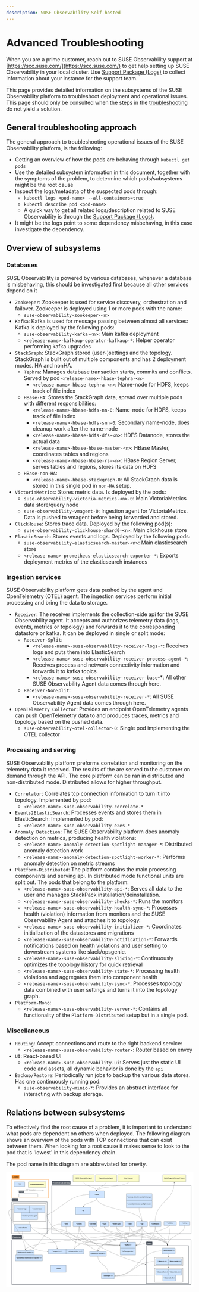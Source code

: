 ```yaml
---
description: SUSE Observability Self-hosted
---
```


# Advanced Troubleshooting

When you are a prime customer, reach out to SUSE Observability support at [https://scc.suse.com/](https://scc.suse.com/) to get help setting up SUSE Observability in your local cluster. Use [Support Package (Logs)](/setup/install-stackstate/support-package-logs.md) to collect information about your instance for the support team.

This page provides detailed information on the subsystems of the SUSE Observability platform to troubleshoot deployment and operational issues. This page should only be consulted when the steps in the [troubleshooting](/setup/install-stackstate/troubleshooting.md) do not yield a solution.

## General troubleshooting approach

The general approach to troubleshooting operational issues of the SUSE Observability platform, is the following:

- Getting an overview of how the pods are behaving through `kubectl get pods`
- Use the detailed subsystem information in this document, together with the symptoms of the problem, to determine which pods/subsystems might be the root cause
- Inspect the logs/metadata of the suspected pods through:
  - `kubectl logs <pod-name> --all-containers=true`
  - `kubectl describe pod <pod-name>`
  - A quick way to get all related logs/description related to SUSE Observability is through the [Support Package (Logs)](/setup/install-stackstate/support-package-logs.md). 
- It might be the logs point to some dependency misbehaving, in this case investigate the dependency. 

## Overview of subsystems

### Databases

SUSE Observability is powered by various databases, whenever a database is misbehaving, this should be investigated first because all other services depend on it

- `Zookeeper`: Zookeeper is used for service discovery, orchestration and failover. Zookeeper is deployed using 1 or more pods with the name:
  - `suse-observability-zookeeper-<n>`
- `Kafka`: Kafka is used for message passing between almost all services: Kafka is deployed by the following pods:
  - `suse-observability-kafka-<n>`: Main kafka deployment
  - `<release-name>-kafkaup-operator-kafkaup-*`: Helper operator performing kafka upgrades
- `StackGraph`: StackGraph stored (user-)settings and the topology. StackGraph is built out of multiple components and has 2 deployment modes. HA and nonHA.
  - `Tephra`: Manages database transaction starts, commits and conflicts. Served by pod `<release-name>-hbase-tephra-<n>`
    - `<release-name>-hbase-tephra-<n>`: Name-node for HDFS, keeps track of file index
  - `HBase-HA`: Stores the StackGraph data, spread over multiple pods with different responsibilities: 
    - `<release-name>-hbase-hdfs-nn-0`: Name-node for HDFS, keeps track of file index
    - `<release-name>-hbase-hdfs-snn-0`: Secondary name-node, does cleanup work after the name-node
    - `<release-name>-hbase-hdfs-dfs-<n>`: HDFS Datanode, stores the actual data
    - `<release-name>-hbase-hbase-master-<n>`: HBase Master, coordinates tables and regions 
    - `<release-name>-hbase-hbase-rs-<n>`: HBase Region Server, serves tables and regions, stores its data on HDFS
  - `HBase-non-HA`:
    - `<release-name>-hbase-stackgraph-0`: All StackGraph data is stored in this single pod in `non-HA` setup. 
- `VictoriaMetrics`: Stores metric data. Is deployed by the pods:
  - `suse-observability-victoria-metrics-<n>-0`: Main VictoriaMetrics data store/query node
  - `suse-observability-vmagent-0`: Ingestion agent for VictoriaMetrics. Data is pushed to vmagent before being forwarded and stored. 
- `ClickHouse`: Stores trace data. Deployed by the following pod(s):
  - `suse-observability-clickhouse-shard0-<n>`: Main clickhouse store
- `ElasticSearch`: Stores events and logs. Deployed by the following pods:
  - `suse-observability-elasticsearch-master-<n>`: Main elasticsearch store
  - `<release-name>-prometheus-elasticsearch-exporter-*`: Exports deployment metrics of the elasticsearch instances

### Ingestion services

SUSE Observability platform gets data pushed by the agent and OpenTelemetry (OTEL) agent. The ingestion services perform initial processing and bring the data to storage.

- `Receiver`: The receiver implements the collection-side api for the SUSE Observability agent. It accepts and authorizes telemetry data (logs, events, metrics or topology) and forwards it to the corresponding datastore or kafka. It can be deployed in single or split mode:
  - `Receiver-Split`:
    - `<release-name>-suse-observability-receiver-logs-*`: Receives logs and puts them into ElasticSearch
    - `<release-name>-suse-observability-receiver-process-agent-*`: Receives process and network connectivity information and forwards it to kafka topics
    - `<release-name>-suse-observability-receiver-base`-*: All other SUSE Observability Agent data comes through here.
  - `Receiver-NonSplit`:
    - `<release-name>-suse-observability-receiver-*`: All SUSE Observability Agent data comes through here. 
- `OpenTelemetry Collector`: Provides an endpoint OpenTelemetry agents can push OpenTelemetry data to and produces traces, metrics and topology based on the pushed data.
   - `suse-observability-otel-collector-0`: Single pod implementing the OTEL collector

### Processing and serving

SUSE Observability platform preforms correlation and monitoring  on the telemetry data it received. The results of the are served to the customer on demand through the API. The core platform can be ran in distributed and non-distributed mode. Distributed allows for higher throughput.

- `Correlator`: Correlates tcp connection information to turn it into topology. Implemented by pod:
  - `<release-name>-suse-observability-correlate-*`
- `Events2ElasticSearch`: Processes events and stores them in ElasticSearch: Implemented by pod:
  - `<release-name>-suse-observability-e2es-*`
- `Anomaly Detection`: The SUSE Observability platform does anomaly detection on metrics, producing health violations:
  - `<release-name>-anomaly-detection-spotlight-manager-*`: Distributed anomaly detection work
  - `<release-name>-anomaly-detection-spotlight-worker-*`: Performs anomaly detection on metric streams
- `Platform-Distributed`: The platform contains the main processing components and serving api. In distributed mode functional units are split out. The pods that belong to the platform: 
  - `<release-name>-suse-observability-api-*`: Serves all data to the user and manages StackPack installation/deinstallation.   
  - `<release-name>-suse-observability-checks-*`: Runs the monitors
  - `<release-name>-suse-observability-health-sync-*`: Processes health (violation) information from monitors and the SUSE Observability Agent and attaches it to topology.
  - `<release-name>-suse-observability-initializer-*`: Coordinates initialization of the datastores and migrations
  - `<release-name>-suse-observability-notification-*`: Forwards notifications based on health violations and user setting to downstream systems like slack/opsgenie. 
  - `<release-name>-suse-observability-slicing-*`: Continuously optimizes the topology history for quick retrieval 
  - `<release-name>-suse-observability-state-*`: Processing health violations and aggregates them into component health
  - `<release-name>-suse-observability-sync-*`: Processes topology data combined with user settings and turns it into the topology graph.
- `Platform-Mono`:
  - `<release-name>-suse-observability-server-*`: Contains all functionality of the `Platform-Distributed` setup but in a single pod.
  
### Miscellaneous

- `Routing`: Accept connections and route to the right backend service:
  - `<release-name>-suse-observability-router-`: Router based on envoy
- `UI`: React-based UI
  - `<release-name>-suse-observability-ui`: Serves just the static UI code and assets, all dynamic behavior is done by the `api`
- `Backup/Restore`: Periodically run jobs to backup the various data stores. Has one continuously running pod:
  - `suse-observability-minio-*`: Provides an abstract interface for interacting with backup storage.

## Relations between subsystems

To effectively find the root cause of a problem, it is important to understand what pods are dependent on others when deployed. The following diagram shows an overview of the pods with TCP connections that can exist between them. When looking for a root cause it makes sense to look to the pod that is 'lowest' in this dependency chain.

The pod name in this diagram are abbreviated for brevity.

![Pod TCP Dependencies](../../.gitbook/assets/Pod_TCP_diagram.png)



